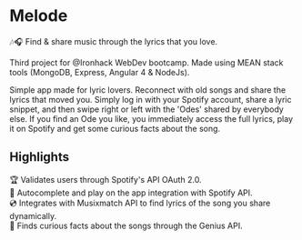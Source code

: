 
# Melode

🎶🎧 Find & share music through the lyrics that you love. 

Third project for @Ironhack WebDev bootcamp. Made using MEAN stack tools (MongoDB, Express, Angular 4 & NodeJs).

Simple app made for lyric lovers. Reconnect with old songs and share the lyrics that moved you. Simply log in with your Spotify account, share a lyric snippet, and then swipe right or left with the 'Odes' shared by everybody else. If you find an Ode you like, you immediately access the full lyrics, play it on Spotify and get some curious facts about the song.

## Highlights

🏆 Validates users through Spotify's API OAuth 2.0.    
🎹 Autocomplete and play on the app integration with Spotify API.    
💿 Integrates with Musixmatch API to find lyrics of the song you share dynamically.    
🎵 Finds curious facts about the songs through the Genius API.
